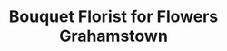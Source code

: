 ---
title: "Bouquet Florist for Flowers Grahamstown"
url: /grahamstown/bouquet-florist-for-flowers-grahamstown/
shop: Blumen
---